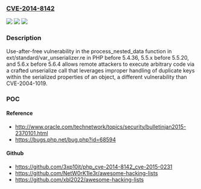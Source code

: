 ### [CVE-2014-8142](https://cve.mitre.org/cgi-bin/cvename.cgi?name=CVE-2014-8142)
![](https://img.shields.io/static/v1?label=Product&message=n%2Fa&color=blue)
![](https://img.shields.io/static/v1?label=Version&message=n%2Fa&color=blue)
![](https://img.shields.io/static/v1?label=Vulnerability&message=n%2Fa&color=brighgreen)

### Description

Use-after-free vulnerability in the process_nested_data function in ext/standard/var_unserializer.re in PHP before 5.4.36, 5.5.x before 5.5.20, and 5.6.x before 5.6.4 allows remote attackers to execute arbitrary code via a crafted unserialize call that leverages improper handling of duplicate keys within the serialized properties of an object, a different vulnerability than CVE-2004-1019.

### POC

#### Reference
- http://www.oracle.com/technetwork/topics/security/bulletinjan2015-2370101.html
- https://bugs.php.net/bug.php?id=68594

#### Github
- https://github.com/3xp10it/php_cve-2014-8142_cve-2015-0231
- https://github.com/NetW0rK1le3r/awesome-hacking-lists
- https://github.com/xbl2022/awesome-hacking-lists

